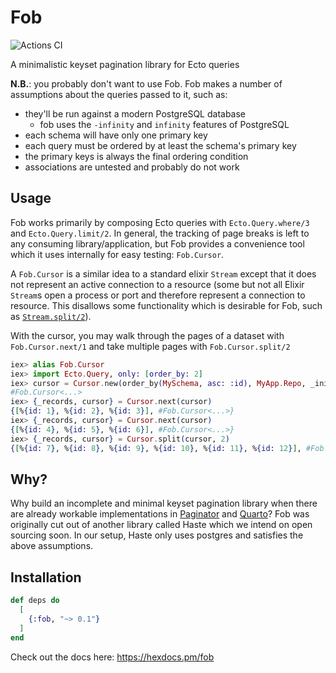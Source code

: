# Fob

![Actions CI](https://github.com/NFIBrokerage/fob/workflows/Actions%20CI/badge.svg)

A minimalistic keyset pagination library for Ecto queries

**N.B.**: you probably don't want to use Fob. Fob makes a number of assumptions
about the queries passed to it, such as:

- they'll be run against a modern PostgreSQL database
    - fob uses the `-infinity` and `infinity` features of PostgreSQL
- each schema will have only one primary key
- each query must be ordered by at least the schema's primary key
- the primary keys is always the final ordering condition
- associations are untested and probably do not work

## Usage

Fob works primarily by composing Ecto queries with `Ecto.Query.where/3` and
`Ecto.Query.limit/2`. In general, the tracking of page breaks is left to any
consuming library/application, but Fob provides a convenience tool which it
uses internally for easy testing: `Fob.Cursor`.

A `Fob.Cursor` is a similar idea to a standard elixir `Stream` except that it
does not represent an active connection to a resource (some but not all Elixir
`Stream`s open a process or port and therefore represent a connection to
resource. This disallows some functionality which is desirable for Fob, such
as [`Stream.split/2`](https://github.com/elixir-lang/elixir/issues/2922)).

With the cursor, you may walk through the pages of a dataset with
`Fob.Cursor.next/1` and take multiple pages with `Fob.Cursor.split/2`

```elixir
iex> alias Fob.Cursor
iex> import Ecto.Query, only: [order_by: 2]
iex> cursor = Cursor.new(order_by(MySchema, asc: :id), MyApp.Repo, _initial_pagination = nil, _page_size = 3)
#Fob.Cursor<...>
iex> {_records, cursor} = Cursor.next(cursor)
{[%{id: 1}, %{id: 2}, %{id: 3}], #Fob.Cursor<...>}
iex> {_records, cursor} = Cursor.next(cursor)
{[%{id: 4}, %{id: 5}, %{id: 6}], #Fob.Cursor<...>}
iex> {_records, cursor} = Cursor.split(cursor, 2)
{[%{id: 7}, %{id: 8}, %{id: 9}, %{id: 10}, %{id: 11}, %{id: 12}], #Fob.Cursor<...>}
```

## Why?

Why build an incomplete and minimal keyset pagination
library when there are already workable implementations in
[Paginator](https://github.com/duffelhq/paginator) and
[Quarto](https://github.com/maartenvanvliet/quarto)? Fob was originally cut
out of another library called Haste which we intend on open sourcing soon.
In our setup, Haste only uses postgres and satisfies the above assumptions.

## Installation

```elixir
def deps do
  [
    {:fob, "~> 0.1"}
  ]
end
```

Check out the docs here: https://hexdocs.pm/fob
